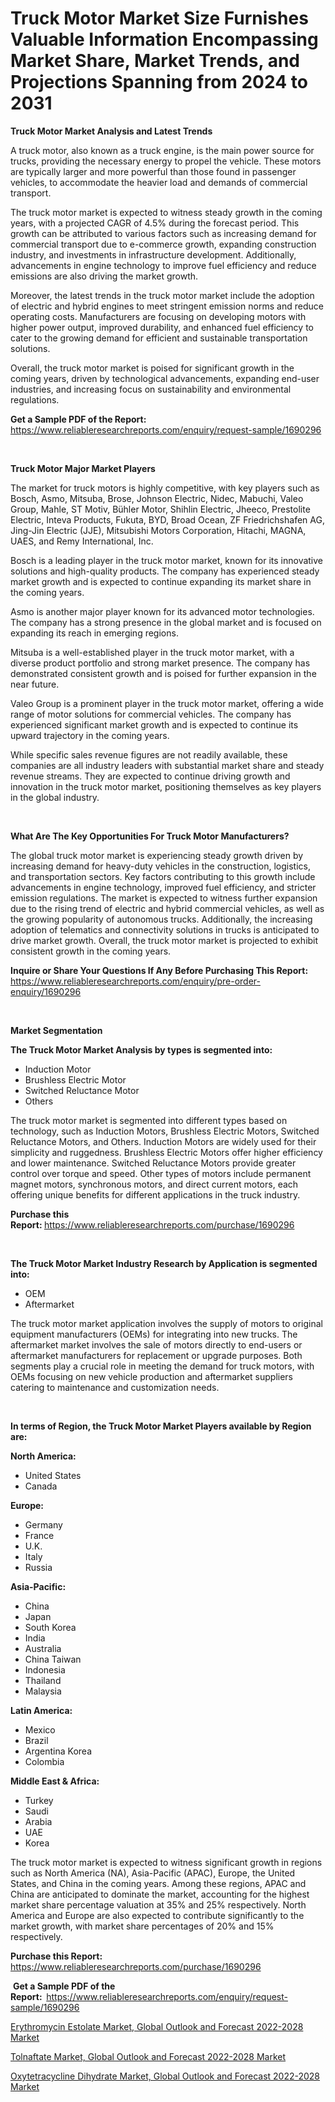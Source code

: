 <p><h1>Truck Motor Market Size Furnishes Valuable Information Encompassing Market Share, Market Trends, and Projections Spanning from 2024 to 2031</h1></p><p><strong>Truck Motor Market Analysis and Latest Trends</strong></p>
<p><p>A truck motor, also known as a truck engine, is the main power source for trucks, providing the necessary energy to propel the vehicle. These motors are typically larger and more powerful than those found in passenger vehicles, to accommodate the heavier load and demands of commercial transport.</p><p>The truck motor market is expected to witness steady growth in the coming years, with a projected CAGR of 4.5% during the forecast period. This growth can be attributed to various factors such as increasing demand for commercial transport due to e-commerce growth, expanding construction industry, and investments in infrastructure development. Additionally, advancements in engine technology to improve fuel efficiency and reduce emissions are also driving the market growth.</p><p>Moreover, the latest trends in the truck motor market include the adoption of electric and hybrid engines to meet stringent emission norms and reduce operating costs. Manufacturers are focusing on developing motors with higher power output, improved durability, and enhanced fuel efficiency to cater to the growing demand for efficient and sustainable transportation solutions.</p><p>Overall, the truck motor market is poised for significant growth in the coming years, driven by technological advancements, expanding end-user industries, and increasing focus on sustainability and environmental regulations.</p></p>
<p><strong>Get a Sample PDF of the Report:&nbsp;</strong> <a href="https://www.reliableresearchreports.com/enquiry/request-sample/1690296">https://www.reliableresearchreports.com/enquiry/request-sample/1690296</a></p>
<p>&nbsp;</p>
<p><strong>Truck Motor Major Market Players</strong></p>
<p><p>The market for truck motors is highly competitive, with key players such as Bosch, Asmo, Mitsuba, Brose, Johnson Electric, Nidec, Mabuchi, Valeo Group, Mahle, ST Motiv, Bühler Motor, Shihlin Electric, Jheeco, Prestolite Electric, Inteva Products, Fukuta, BYD, Broad Ocean, ZF Friedrichshafen AG, Jing-Jin Electric (JJE), Mitsubishi Motors Corporation, Hitachi, MAGNA, UAES, and Remy International, Inc. </p><p>Bosch is a leading player in the truck motor market, known for its innovative solutions and high-quality products. The company has experienced steady market growth and is expected to continue expanding its market share in the coming years. </p><p>Asmo is another major player known for its advanced motor technologies. The company has a strong presence in the global market and is focused on expanding its reach in emerging regions. </p><p>Mitsuba is a well-established player in the truck motor market, with a diverse product portfolio and strong market presence. The company has demonstrated consistent growth and is poised for further expansion in the near future. </p><p>Valeo Group is a prominent player in the truck motor market, offering a wide range of motor solutions for commercial vehicles. The company has experienced significant market growth and is expected to continue its upward trajectory in the coming years.</p><p>While specific sales revenue figures are not readily available, these companies are all industry leaders with substantial market share and steady revenue streams. They are expected to continue driving growth and innovation in the truck motor market, positioning themselves as key players in the global industry.</p></p>
<p>&nbsp;</p>
<p><strong>What Are The Key Opportunities For Truck Motor Manufacturers?</strong></p>
<p><p>The global truck motor market is experiencing steady growth driven by increasing demand for heavy-duty vehicles in the construction, logistics, and transportation sectors. Key factors contributing to this growth include advancements in engine technology, improved fuel efficiency, and stricter emission regulations. The market is expected to witness further expansion due to the rising trend of electric and hybrid commercial vehicles, as well as the growing popularity of autonomous trucks. Additionally, the increasing adoption of telematics and connectivity solutions in trucks is anticipated to drive market growth. Overall, the truck motor market is projected to exhibit consistent growth in the coming years.</p></p>
<p><strong>Inquire or Share Your Questions If Any Before Purchasing This Report:</strong> <a href="https://www.reliableresearchreports.com/enquiry/pre-order-enquiry/1690296">https://www.reliableresearchreports.com/enquiry/pre-order-enquiry/1690296</a></p>
<p>&nbsp;</p>
<p><strong>Market Segmentation</strong></p>
<p><strong>The Truck Motor Market Analysis by types is segmented into:</strong></p>
<p><ul><li>Induction Motor</li><li>Brushless Electric Motor</li><li>Switched Reluctance Motor</li><li>Others</li></ul></p>
<p><p>The truck motor market is segmented into different types based on technology, such as Induction Motors, Brushless Electric Motors, Switched Reluctance Motors, and Others. Induction Motors are widely used for their simplicity and ruggedness. Brushless Electric Motors offer higher efficiency and lower maintenance. Switched Reluctance Motors provide greater control over torque and speed. Other types of motors include permanent magnet motors, synchronous motors, and direct current motors, each offering unique benefits for different applications in the truck industry.</p></p>
<p><strong>Purchase this Report:&nbsp;</strong><a href="https://www.reliableresearchreports.com/purchase/1690296">https://www.reliableresearchreports.com/purchase/1690296</a></p>
<p>&nbsp;</p>
<p><strong>The Truck Motor Market Industry Research by Application is segmented into:</strong></p>
<p><ul><li>OEM</li><li>Aftermarket</li></ul></p>
<p><p>The truck motor market application involves the supply of motors to original equipment manufacturers (OEMs) for integrating into new trucks. The aftermarket market involves the sale of motors directly to end-users or aftermarket manufacturers for replacement or upgrade purposes. Both segments play a crucial role in meeting the demand for truck motors, with OEMs focusing on new vehicle production and aftermarket suppliers catering to maintenance and customization needs.</p></p>
<p>&nbsp;</p>
<p><strong>In terms of Region, the Truck Motor Market Players available by Region are:</strong></p>
<p>
    <p> <strong> North America: </strong>
        <ul>
            <li>United States</li>
            <li>Canada</li>
        </ul>
        </p> 
    <p> <strong> Europe: </strong>
        <ul>
            <li>Germany</li>
            <li>France</li>
            <li>U.K.</li>
            <li>Italy</li>
            <li>Russia</li>
        </ul>
        </p> 
    <p> <strong> Asia-Pacific: </strong>
        <ul>
            <li>China</li>
            <li>Japan</li>
            <li>South Korea</li>
            <li>India</li>
            <li>Australia</li>
            <li>China Taiwan</li>
            <li>Indonesia</li>
            <li>Thailand</li>
            <li>Malaysia</li>
        </ul>
        </p> 
    <p> <strong> Latin America: </strong>
        <ul>
            <li>Mexico</li>
            <li>Brazil</li>
            <li>Argentina Korea</li>
            <li>Colombia</li>
        </ul>
        </p> 
    <p> <strong> Middle East & Africa: </strong>
        <ul>
            <li>Turkey</li>
            <li>Saudi</li>
            <li>Arabia</li>
            <li>UAE</li>
            <li>Korea</li>
        </ul>
    </p>
    </p>
<p><p>The truck motor market is expected to witness significant growth in regions such as North America (NA), Asia-Pacific (APAC), Europe, the United States, and China in the coming years. Among these regions, APAC and China are anticipated to dominate the market, accounting for the highest market share percentage valuation at 35% and 25% respectively. North America and Europe are also expected to contribute significantly to the market growth, with market share percentages of 20% and 15% respectively.</p></p>
<p><strong>Purchase this Report: </strong><a href="https://www.reliableresearchreports.com/purchase/1690296">https://www.reliableresearchreports.com/purchase/1690296</a></p>
<p>&nbsp;<strong>Get a Sample PDF of the Report:&nbsp;&nbsp;</strong><a href="https://www.reliableresearchreports.com/enquiry/request-sample/1690296">https://www.reliableresearchreports.com/enquiry/request-sample/1690296</a></p>
<p><strong></strong></p>
<p><p><a href="https://view.publitas.com/reportprime-1/erythromycin-estolate-market-global-outlook-and-forecast-2022-2028-market-size-and-growth-market-segmentation-regional-and-country-breakdowns-and-market-trends-for-period-from-2023-2030/">Erythromycin Estolate Market, Global Outlook and Forecast 2022-2028 Market</a></p><p><a href="https://view.publitas.com/reportprime-1/decoding-the-tolnaftate-market-global-outlook-and-forecast-2022-2028-market-a-deep-dive-into-the-latest-market-trends-market-segmentation-and-competitive-analysis/">Tolnaftate Market, Global Outlook and Forecast 2022-2028 Market</a></p><p><a href="https://view.publitas.com/reportprime-1/oxytetracycline-dihydrate-market-global-outlook-and-forecast-2022-2028-market-share-market-new-trends-analysis-report-by-type-by-application-by-end-use-by-region-and-segment-forecasts-2023-2030/">Oxytetracycline Dihydrate Market, Global Outlook and Forecast 2022-2028 Market</a></p></p>